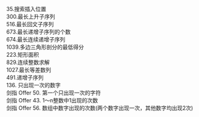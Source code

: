 35.搜索插入位置 <br>
300.最长上升子序列 <br>
516.最长回文子序列 <br>
673.最长递增子序列的个数 <br>
674.最长连续递增子序列 <br>
1039.多边三角形剖分的最低得分 <br>
223.矩形面积 <br>
829.连续整数求解 <br>
1027.最长等差数列 <br>
491.递增子序列 <br>
136. 只出现一次的数字 <br>
剑指 Offer 50. 第一个只出现一次的字符 <br>
剑指 Offer 43. 1～n整数中1出现的次数 <br>
剑指 Offer 56. 数组中数字出现的次数(两个数字出现一次，其他数字均出现2次) <br>
